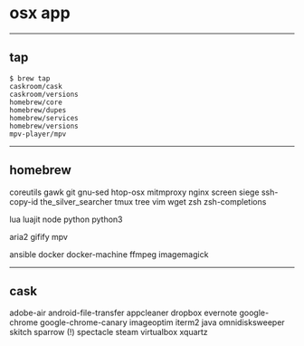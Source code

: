 # osx app

---

## tap

```
$ brew tap
caskroom/cask
caskroom/versions
homebrew/core
homebrew/dupes
homebrew/services
homebrew/versions
mpv-player/mpv
```

---

## homebrew

coreutils
gawk
git
gnu-sed
htop-osx
mitmproxy
nginx
screen
siege
ssh-copy-id
the_silver_searcher
tmux
tree
vim
wget
zsh
zsh-completions

lua
luajit
node
python
python3

aria2
gifify
mpv

ansible
docker
docker-machine
ffmpeg
imagemagick

---

## cask

adobe-air
android-file-transfer
appcleaner
dropbox
evernote
google-chrome
google-chrome-canary
imageoptim
iterm2
java
omnidisksweeper
skitch
sparrow (!)
spectacle
steam
virtualbox
xquartz
